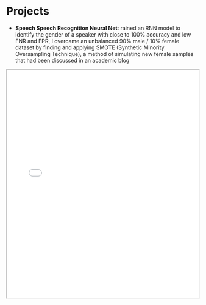 # Projects

- **Speech Speech Recognition Neural Net**:
rained an RNN model to identify the gender of a speaker with close to 100% accuracy and low FNR and FPR, I overcame an unbalanced 90% male / 10% female dataset by finding and applying SMOTE (Synthetic Minority Oversampling Technique), a method of simulating new female samples that had been discussed in an academic blog

<iframe src="portfolio/Dayan Parker_Mini Project Presentation.pdf" width="100%" height="600px">
    This browser does not support PDFs. Please download the PDF to view it: 
    <a href="portfolio/Dayan Parker_Mini Project Presentation.pdf">Download PDF</a>.
</iframe>
